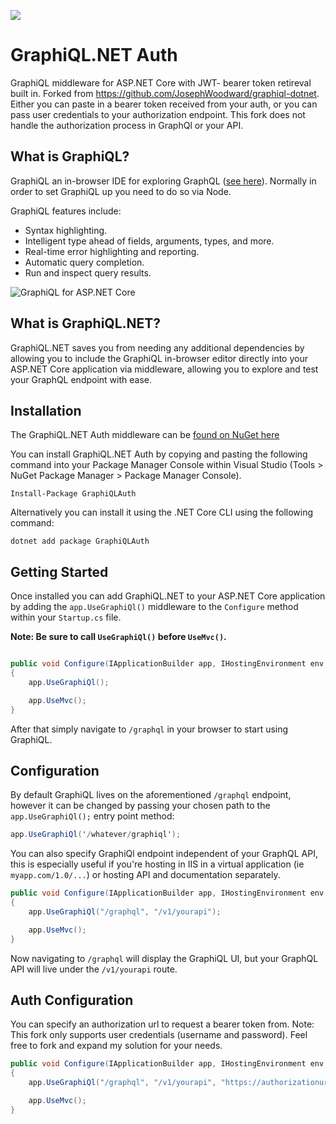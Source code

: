 ![](https://raw.githubusercontent.com/JosephWoodward/graphiql-dotnet/master/assets/logo_128_128.png)

# GraphiQL.NET Auth

GraphiQL middleware for ASP.NET Core with JWT- bearer token retireval built in. Forked from https://github.com/JosephWoodward/graphiql-dotnet. Either you can paste in a bearer token received from your auth, or you can pass user credentials to your authorization endpoint. This fork does not handle the authorization process in GraphQl or your API.

## What is GraphiQL?

GraphiQL an in-browser IDE for exploring GraphQL ([see here]( https://github.com/graphql/graphiql)). Normally in order to set GraphiQL up you need to do so via Node.

GraphiQL features include:

- Syntax highlighting.
- Intelligent type ahead of fields, arguments, types, and more.
- Real-time error highlighting and reporting.
- Automatic query completion.
- Run and inspect query results.

![GraphiQL for ASP.NET Core](https://raw.githubusercontent.com/JosephWoodward/graphiql-dotnet/master/assets/screenshot.png)

## What is GraphiQL.NET?

GraphiQL.NET saves you from needing any additional dependencies by allowing you to include the GraphiQL in-browser editor directly into your ASP.NET Core application via middleware, allowing you to explore and test your GraphQL endpoint with ease.

## Installation

The GraphiQL.NET Auth middleware can be [found on NuGet here](https://www.nuget.org/packages/GraphiQLAuth/)

You can install GraphiQL.NET Auth by copying and pasting the following command into your Package Manager Console within Visual Studio (Tools > NuGet Package Manager > Package Manager Console).

```
Install-Package GraphiQLAuth
```

Alternatively you can install it using the .NET Core CLI using the following command:

```
dotnet add package GraphiQLAuth
```

## Getting Started

Once installed you can add GraphiQL.NET to your ASP.NET Core application by adding the `app.UseGraphiQl()` middleware to the `Configure` method within your `Startup.cs` file.

**Note: Be sure to call `UseGraphiQl()` before `UseMvc()`.**

```csharp

public void Configure(IApplicationBuilder app, IHostingEnvironment env, ILoggerFactory loggerFactory)
{
    app.UseGraphiQl();

    app.UseMvc();
}
```

After that simply navigate to `/graphql` in your browser to start using GraphiQL.

## Configuration

By default GraphiQL lives on the aforementioned `/graphql` endpoint, however it can be changed by passing your chosen path to the `app.UseGraphiQl();` entry point method:

```csharp
app.UseGraphiQl('/whatever/graphiql');
```

You can also specify GraphiQl endpoint independent of your GraphQL API, this is especially useful if you're hosting in IIS in a virtual application (ie `myapp.com/1.0/...`) or hosting API and documentation separately.

```csharp
public void Configure(IApplicationBuilder app, IHostingEnvironment env, ILoggerFactory loggerFactory)
{
    app.UseGraphiQl("/graphql", "/v1/yourapi");

    app.UseMvc();
}
```

Now navigating to `/graphql` will display the GraphiQL UI, but your GraphQL API will live under the `/v1/yourapi` route.

## Auth Configuration

You can specify an authorization url to request a bearer token from. Note: This fork only supports user credentials (username and password). Feel free to fork and expand my solution for your needs.

```csharp
public void Configure(IApplicationBuilder app, IHostingEnvironment env, ILoggerFactory loggerFactory)
{
    app.UseGraphiQl("/graphql", "/v1/yourapi", "https://authorizationurl/v1/token");

    app.UseMvc();
}
```


